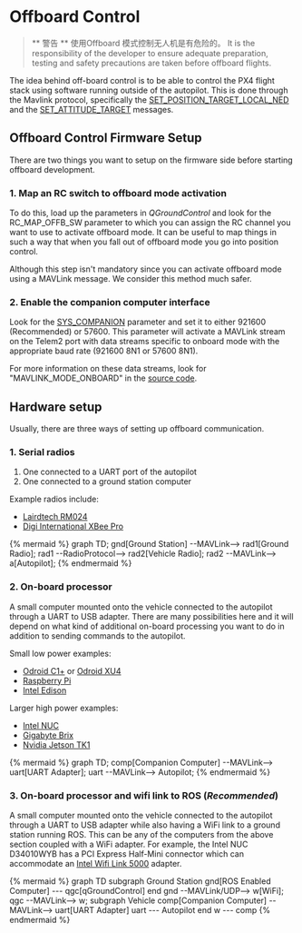 # Offboard Control

> ** 警告 ** 使用Offboard 模式控制无人机是有危险的。 It is the responsibility of the developer to ensure adequate preparation, testing and safety precautions are taken before offboard flights.</p> </blockquote> 
> 
> The idea behind off-board control is to be able to control the PX4 flight stack using software running outside of the autopilot. This is done through the Mavlink protocol, specifically the [SET_POSITION_TARGET_LOCAL_NED](https://mavlink.io/en/messages/common.html#SET_POSITION_TARGET_LOCAL_NED) and the [SET_ATTITUDE_TARGET](https://mavlink.io/en/messages/common.html#SET_ATTITUDE_TARGET) messages.
> 
> ## Offboard Control Firmware Setup
> 
> There are two things you want to setup on the firmware side before starting offboard development.
> 
> ### 1. Map an RC switch to offboard mode activation
> 
> To do this, load up the parameters in *QGroundControl* and look for the RC_MAP_OFFB_SW parameter to which you can assign the RC channel you want to use to activate offboard mode. It can be useful to map things in such a way that when you fall out of offboard mode you go into position control.
> 
> Although this step isn't mandatory since you can activate offboard mode using a MAVLink message. We consider this method much safer.
> 
> ### 2. Enable the companion computer interface
> 
> Look for the [SYS_COMPANION](../advanced/parameter_reference.md#SYS_COMPANION) parameter and set it to either 921600 (Recommended) or 57600. This parameter will activate a MAVLink stream on the Telem2 port with data streams specific to onboard mode with the appropriate baud rate (921600 8N1 or 57600 8N1).
> 
> For more information on these data streams, look for "MAVLINK_MODE_ONBOARD" in the [source code](https://github.com/PX4/Firmware/blob/master/src/modules/mavlink/mavlink_main.cpp).
> 
> ## Hardware setup
> 
> Usually, there are three ways of setting up offboard communication.
> 
> ### 1. Serial radios
> 
> 1. One connected to a UART port of the autopilot
> 2. One connected to a ground station computer
> 
> Example radios include:
> 
> * [Lairdtech RM024](http://www.lairdtech.com/products/rm024)
> * [Digi International XBee Pro](http://www.digi.com/products/xbee-rf-solutions/modules)
> 
> {% mermaid %} graph TD; gnd[Ground Station] --MAVLink--> rad1[Ground Radio]; rad1 --RadioProtocol--> rad2[Vehicle Radio]; rad2 --MAVLink--> a[Autopilot]; {% endmermaid %}
> 
> ### 2. On-board processor
> 
> A small computer mounted onto the vehicle connected to the autopilot through a UART to USB adapter. There are many possibilities here and it will depend on what kind of additional on-board processing you want to do in addition to sending commands to the autopilot.
> 
> Small low power examples:
> 
> * [Odroid C1+](http://www.hardkernel.com/main/products/prdt_info.php?g_code=G143703355573) or [Odroid XU4](http://www.hardkernel.com/main/products/prdt_info.php?g_code=G143452239825)
> * [Raspberry Pi](https://www.raspberrypi.org/)
> * [Intel Edison](http://www.intel.com/content/www/us/en/do-it-yourself/edison.html)
> 
> Larger high power examples:
> 
> * [Intel NUC](http://www.intel.com/content/www/us/en/nuc/overview.html)
> * [Gigabyte Brix](http://www.gigabyte.com/products/list.aspx?s=47&ck=104)
> * [Nvidia Jetson TK1](https://developer.nvidia.com/jetson-tk1)
> 
> {% mermaid %} graph TD; comp[Companion Computer] --MAVLink--> uart[UART Adapter]; uart --MAVLink--> Autopilot; {% endmermaid %}
> 
> ### 3. On-board processor and wifi link to ROS (***Recommended***)
> 
> A small computer mounted onto the vehicle connected to the autopilot through a UART to USB adapter while also having a WiFi link to a ground station running ROS. This can be any of the computers from the above section coupled with a WiFi adapter. For example, the Intel NUC D34010WYB has a PCI Express Half-Mini connector which can accommodate an [Intel Wifi Link 5000](http://www.intel.com/products/wireless/adapters/5000/) adapter.
> 
> {% mermaid %} graph TD subgraph Ground Station gnd[ROS Enabled Computer] \--- qgc[qGroundControl] end gnd --MAVLink/UDP--> w[WiFi]; qgc --MAVLink--> w; subgraph Vehicle comp[Companion Computer] --MAVLink--> uart[UART Adapter] uart \--- Autopilot end w \--- comp {% endmermaid %}
